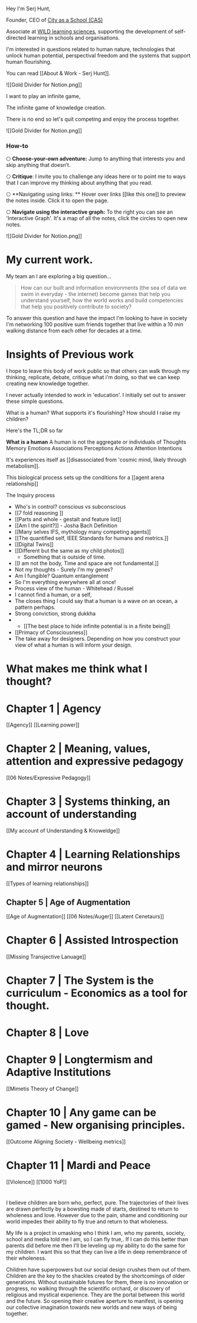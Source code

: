 Hey I'm Serj Hunt, 

Founder, CEO of [City as a School (CAS)](https://cityasaschool.com/) 

Associate at [WILD learning sciences](https://wildlearn.co/), supporting the development of self-directed learning in schools and organisations.   

I'm interested in questions related to human nature, technologies that unlock human potential, perspectival freedom and the systems that support human flourishing.

You can read [[About & Work  - Serj Hunt]].

![[Gold Divider for Notion.png]]

I want to play an infinite game,

The infinite game of knowledge creation.

There is no end so let's quit competing and enjoy the process together.

![[Gold Divider for Notion.png]]

### How-to 

⎔ **Choose-your-own adventure:** Jump to anything that interests you and skip anything that doesn’t.

⎔ **Critique**: I invite you to challenge any ideas here or to point me to ways that I can improve my thinking about anything that you read. 

⎔ **Navigating using links: ** Hover over links [[like this one]] to preview the notes inside. Click it to open the page. 

⎔ **Navigate using the interactive graph:** To the right you can see an 'Interactive Graph'. It's a map of all the notes, click the circles to open new notes.

![[Gold Divider for Notion.png]]

# My current work.

My team an I are exploring a big question...

>How can our built and information environments (the sea of data we swim in everyday - the internet) become games that help you understand yourself, how the world works and build competencies that help you positively contribute to society?

To answer this question and have the impact I'm looking to have in society I'm networking 100 positive sum friends together that live within a 10 min walking distance from each other for decades at a time.


# Insights of Previous work

I hope to leave this body of work public so that others can walk through my thinking, replicate, debate, critique what i'm doing, so that we can keep  creating new knowledge together.

I never actually intended to work in 'education'. I initially set out to answer these simple questions. 

What is a human?
What supports it's flourishing?
How should I raise my children? 

Here's the TL;DR so far

**What is a human**
A human is not the aggregate or individuals of 
Thoughts
Memory
Emotions
Associations
Perceptions
Actions 
Attention
Intentions 

It's experiences itself as [[disassociated from 'cosmic mind, likely through metabolism]]. 

This biological process sets up the conditions for a [[agent arena relationship]]

The Inquiry process
- Who's in control? conscious vs subconscious
- [[7 fold reasoning ]]
- [[Parts and whole - gestalt and feature list]]
- [[Am I the spirit?]] - Josha Bach Definition 
- [[Many selves IFS, mythology many competing agents]]
- [[The quantified self, IEEE Standards for humans and metrics.]]
- [[Digital Twins]]
- [[Different but the same as my child photos]]
	- Something that is outside of time.
- [[I am not the body, Time and space are not fundamental.]]
- Not my thoughts - Surely I'm my genes? 
- Am I fungible? Quantum entanglement 
- So I'm everything everywhere all at once!
- Process view of the human - Whitehead / Russel 
- I cannot find a human, or a self,
- The closes thing I could say that a human is a wave on an ocean, a pattern perhaps. 
- Strong conviction, strong dukkha
- - [[The best place to hide infinite potential is in a finite being]]
- [[Primacy of Consciousness]]
- The take away for designers. Depending on how you construct your view of what a human is will inform your design.


# What makes me think what I thought?


# Chapter 1 | Agency
[[Agency]]
[[Learning power]]

# Chapter 2 | Meaning, values, attention and expressive pedagogy

[[06 Notes/Expressive Pedagogy]]


# Chapter 3 | Systems thinking, an account of understanding

[[My account of Understanding & Knoweldge]]


# Chapter 4 | Learning Relationships and mirror neurons
[[Types of learning relationships]]

## Chapter 5 | Age of Augmentation

[[Age of Augmentation]]
[[06 Notes/Auger]]
[[Latent Cenetaurs]]

# Chapter 6 | Assisted Introspection
[[Missing Transjective Lanuage]]

# Chapter 7 | The System is the curriculum - Economics as a tool for thought.

# Chapter 8 | Love

# Chapter 9 | Longtermism and Adaptive Institutions
[[Mimetis Theory of Change]]

# Chapter 10 | Any game can be gamed - New organising principles.

[[Outcome Aligning Society - Wellbeing metrics]]


# Chapter 11 | Mardi and Peace

[[Violence]]
[[1000 YoP]]







# 

I believe children are born who, perfect, pure. The trajectories of their lives are drawn perfectly by a bowsting made of starts, destined to return to wholeness and love. However due to the pain, shame and conditioning our world impedes their ability to fly true and return to that wholeness.

My life is a project in umasking who I think I am, who my parents, society, school and media told me I am, so I can fly true,\. If I can do this better than parents did before me then I'll be leveling up my ability to do the same for my children. I want this so that they can live a life in deep remembrance of their wholeness. 

Children have superpowers but our social design crushes them out of them. Children are the key to the shackles created by the shortcomings of older generations. Without sustainable futures for them, there is no innovation or progress, no walking through the scientific orchard, or discovery of religious and mystical experience. They are the portal between this world and the future. So opening their creative aperture to manifest, is opening our collective imagination towards new worlds and new ways of being together.

